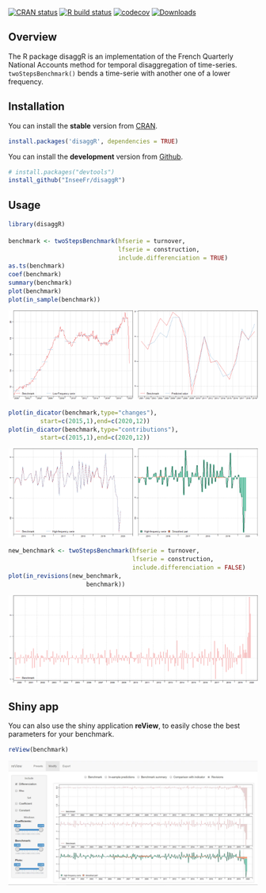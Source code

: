 
<!-- README.md is generated from README.Rmd. Please edit that file -->

<!-- badges: start -->

[![CRAN
status](https://www.r-pkg.org/badges/version/disaggR)](https://cran.r-project.org/package=disaggR)
[![R build
status](https://github.com/InseeFr/disaggR/workflows/R-CMD-check/badge.svg)](https://github.com/InseeFr/disaggR/actions)
[![codecov](https://codecov.io/gh/InseeFr/disaggR/branch/master/graph/badge.svg)](https://codecov.io/gh/InseeFr/disaggR)
[![Downloads](https://cranlogs.r-pkg.org/badges/disaggR)](https://cran.r-project.org/package=disaggR)

<!-- badges: end -->

## Overview

The R package disaggR is an implementation of the French Quarterly
National Accounts method for temporal disaggregation of time-series.
`twoStepsBenchmark()` bends a time-serie with another one of a lower
frequency.

## Installation

You can install the **stable** version from
[CRAN](https://cran.r-project.org/package=disaggR).

``` r
install.packages('disaggR', dependencies = TRUE)
```

You can install the **development** version from
[Github](https://github.com/InseeFr/disaggR).

``` r
# install.packages("devtools")
install_github("InseeFr/disaggR")
```

## Usage

``` r
library(disaggR)

benchmark <- twoStepsBenchmark(hfserie = turnover,
                               lfserie = construction,
                               include.differenciation = TRUE)
as.ts(benchmark)
coef(benchmark)
summary(benchmark)
plot(benchmark)
plot(in_sample(benchmark))
```

<img src="man/figures/README-unnamed-chunk-4-1.png" width="50%" /><img src="man/figures/README-unnamed-chunk-4-2.png" width="50%" />

``` r
plot(in_dicator(benchmark,type="changes"),
         start=c(2015,1),end=c(2020,12))
plot(in_dicator(benchmark,type="contributions"),
         start=c(2015,1),end=c(2020,12))
```

<img src="man/figures/README-unnamed-chunk-5-1.png" width="50%" /><img src="man/figures/README-unnamed-chunk-5-2.png" width="50%" />

``` r
new_benchmark <- twoStepsBenchmark(hfserie = turnover,
                                   lfserie = construction,
                                   include.differenciation = FALSE)
plot(in_revisions(new_benchmark,
                      benchmark))
```

<img src="man/figures/README-unnamed-chunk-6-1.png" width="100%" />

## Shiny app

You can also use the shiny application **reView**, to easily chose the
best parameters for your benchmark.

``` r
reView(benchmark)
```

![drawing](man/figures/shiny-screen.jpg)
